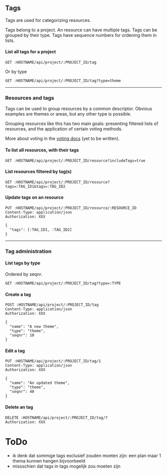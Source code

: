 ## Tags

Tags are used for categorizing resources.

Tags belong to a project. An resource can have multiple tags. Tags can be grouped by their type. Tags have sequence numbers for ordening them in lists.

#### List all tags for a project
```
GET :HOSTNAME/api/project/:PROJECT_ID/tag
```
Or by type
```
GET :HOSTNAME/api/project/:PROJECT_ID/tag?type=theme
```
---
### Resources and tags

Tags can be used to group resources by a common descriptor. Obvious examples are themes or areas, but any other type is possible.

Grouping resources like this has two main goals: presenting filtered lists of resources, and the application of certain voting methods.

More about voting in the [voting docs](./voting.md) (yet to be written).

#### To list all resources, with their tags
```
GET :HOSTNAME/api/project/:PROJECT_ID/resource?includeTags=true
```

#### List resources filtered by tag(s)
```
GET :HOSTNAME/api/project/:PROJECT_ID/resource?tags=:TAG_ID1&tags=:TAG_ID2
```

#### Update tags on an resource
```
PUT :HOSTNAME/api/project/:PROJECT_ID/resource/:RESOURCE_ID
Content-Type: application/json
Authorization: XXX

{
  "tags": [:TAG_ID1, :TAG_ID2]
}
```
---

### Tag administration

#### List tags by type
Ordered by seqnr.
```
GET :HOSTNAME/api/project/:PROJECT_ID/tag?type=:TYPE
```

#### Create a tag
```
POST :HOSTNAME/api/project/:PROJECT_ID/tag
Content-Type: application/json
Authorization: XXX

{
  "name": "A new theme",
  "type": "theme",
  "seqnr": 10
}
```

#### Edit a tag
```
PUT :HOSTNAME/api/project/:PROJECT_ID/tag/1
Content-Type: application/json
Authorization: XXX

{
  "name": "An updated theme",
  "type": "theme",
  "seqnr": 40
}
```

#### Delete an tag
````
DELETE :HOSTNAME/api/project/:PROJECT_ID/tag/7
Authorization: XXX
````




# ToDo
- ik denk dat sommige tags exclusief zouden moeten zijn: een plan maar 1 thema kunnen hangen bijvoorbeeld
- missschien dat tags in tags mogelijk zou moeten zijn

